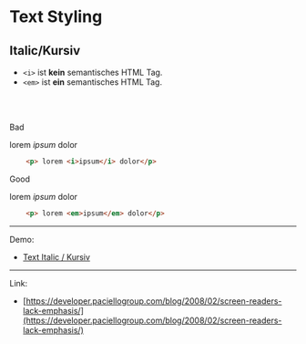 # Text Styling
## Italic/Kursiv

- `<i>` ist **kein** semantisches HTML Tag. 
- `<em>` ist **ein** semantisches HTML Tag.

<br>
<br>

<div class="flex flex-wrap">
<div class="w-1/6">
	<p>
		Bad
	<p>
</div>
<div class="w-2/6">
	<p> lorem <i>ipsum</i> dolor</p>
</div>
<div class="w-3/6">

``` html
	<p> lorem <i>ipsum</i> dolor</p>
```
</div>
<div class="w-1/6">
	<p>
		Good
	<p>
</div>
<div class="w-2/6">
	<p> lorem <em>ipsum</em> dolor</p>
</div>
<div class="w-3/6">

``` html
	<p> lorem <em>ipsum</em> dolor</p>
```
</div>
</div>

---

Demo: 

- [Text Italic / Kursiv](/accessibility-crash-course/demo/text-italic-cursive)

---

Link:

- [https://developer.paciellogroup.com/blog/2008/02/screen-readers-lack-emphasis/](https://developer.paciellogroup.com/blog/2008/02/screen-readers-lack-emphasis/)
